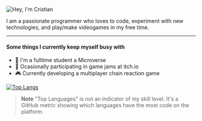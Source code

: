 ![Hey, I'm Cristian](https://i.imgur.com/DUow6wJ.png)

I am a passionate programmer who loves to code, experiment with new technologies, and play/make videogames in my free time.

------

#### Some things I currently keep myself busy with
* 🎒 I'm a fulltime student a Microverse
* 🍯 Ocasionally participating in game jams at itch.io
* 🎮 Currently developing a multiplayer chain reaction game

[![Top Langs](https://github-readme-stats.vercel.app/api/top-langs/?username=zamcham&layout=compact&langs_count=8)](https://github.com/anuraghazra/github-readme-stats)
> **Note**
> "Top Languages" is not an indicator of my skill level. It's a GitHub metric showing which languages have the most code on the platform.
